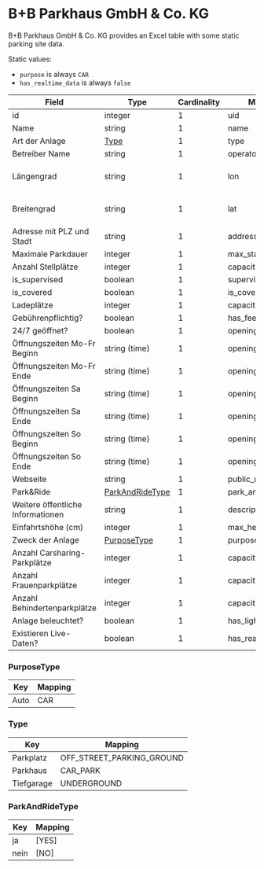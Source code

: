 # B+B Parkhaus GmbH & Co. KG

B+B Parkhaus GmbH & Co. KG provides an Excel table with some static parking site data.

Static values:

* `purpose` is always `CAR`
* `has_realtime_data` is always `false`

| Field                                          | Type                                      | Cardinality | Mapping                                 | Comment                                                                                           |
|------------------------------------------------|-------------------------------------------|-------------|-----------------------------------------|---------------------------------------------------------------------------------------------------|
| id                                             | integer                                   | 1           | uid                                     |                                                                                                   |
| Name                                           | string                                    | 1           | name                                    |                                                                                                   |
| Art der Anlage                                 | [Type](#Type)                             | 1           | type                                    |                                                                                                   |
| Betreiber Name                                 | string                                    | 1           | operator_name                           |                                                                                                   |
| Längengrad                                     | string                                    | 1           | lon                                     | `,` as decimal separator                                                                          |
| Breitengrad                                    | string                                    | 1           | lat                                     | `,` as decimal separator                                                                          |
| Adresse mit PLZ und Stadt                      | string                                    | 1           | address                                 |                                                                                                   |
| Maximale Parkdauer                             | integer                                   | 1           | max_stay                                |                                                                                                   |
| Anzahl Stellplätze                             | integer                                   | 1           | capacity                                |                                                                                                   |
| is_supervised                                  | boolean                                   | 1           | supervision_type                        |                                                                                                   |
| is_covered                                     | boolean                                   | 1           | is_covered                              |                                                                                                   |
| Ladeplätze                                     | integer                                   | 1           | capacity_charging                       |                                                                                                   |
| Gebührenpflichtig?                             | boolean                                   | 1           | has_fee                                 |                                                                                                   |
| 24/7 geöffnet?                                 | boolean                                   | 1           | opening_hours                           |                                                                                                   |
| Öffnungszeiten Mo-Fr Beginn                    | string (time)                             | 1           | opening_hours                           |                                                                                                   |
| Öffnungszeiten Mo-Fr Ende                      | string (time)                             | 1           | opening_hours                           |                                                                                                   |
| Öffnungszeiten Sa Beginn                       | string (time)                             | 1           | opening_hours                           |                                                                                                   |
| Öffnungszeiten Sa Ende                         | string (time)                             | 1           | opening_hours                           |                                                                                                   |
| Öffnungszeiten So Beginn                       | string (time)                             | 1           | opening_hours                           |                                                                                                   |
| Öffnungszeiten So Ende                         | string (time)                             | 1           | opening_hours                           |                                                                                                   |
| Webseite                                       | string                                    | 1           | public_url                              |                                                                                                   |
| Park&Ride                                      | [ParkAndRideType](#ParkAndRideType)       | 1           | park_and_ride_type                      |                                                                                                   |
| Weitere öffentliche Informationen              | string                                    | 1           | description                             |                                                                                                   |
| Einfahrtshöhe (cm)                             | integer                                   | 1           | max_height                              |                                                                                                   |
| Zweck der Anlage                               | [PurposeType](#PurposeType)               | 1           | purpose                                 |                                                                                                   |
| Anzahl Carsharing-Parkplätze                   | integer                                   | 1           | capacity_carsharing                     |                                                                                                   |
| Anzahl Frauenparkplätze                        | integer                                   | 1           | capacity_woman                          |                                                                                                   |
| Anzahl Behindertenparkplätze                   | integer                                   | 1           | capacity_disabled                       |                                                                                                   |
| Anlage beleuchtet?                             | boolean                                   | 1           | has_lighting                            |                                                                                                   |
| Existieren Live-Daten?                         | boolean                                   | 1           | has_realtime_data                       |                                                                                                   |

### PurposeType

| Key          | Mapping   |
|--------------|-----------|
| Auto         | CAR       |


### Type

| Key         | Mapping                      |
|-------------|------------------------------|
| Parkplatz   | OFF_STREET_PARKING_GROUND    |
| Parkhaus    | CAR_PARK                     |
| Tiefgarage  | UNDERGROUND                  |


### ParkAndRideType

| Key         | Mapping       |
|-------------|---------------|
| ja          | [YES]         |
| nein        | [NO]          |
